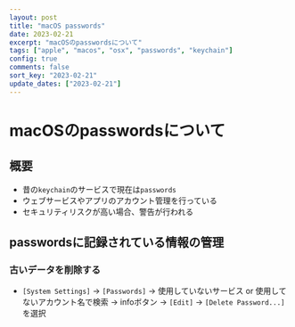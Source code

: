 ```yaml
---
layout: post
title: "macOS passwords"
date: 2023-02-21
excerpt: "macOSのpasswordsについて"
tags: ["apple", "macos", "osx", "passwords", "keychain"]
config: true
comments: false
sort_key: "2023-02-21"
update_dates: ["2023-02-21"]
---
```


# macOSのpasswordsについて

## 概要
 - 昔の`keychain`のサービスで現在は`passwords`
 - ウェブサービスやアプリのアカウント管理を行っている
 - セキュリティリスクが高い場合、警告が行われる

## passwordsに記録されている情報の管理

### 古いデータを削除する
 - `[System Settings]` -> `[Passwords]` -> 使用していないサービス or 使用してないアカウント名で検索 -> infoボタン -> `[Edit]` -> `[Delete Password...]`を選択

